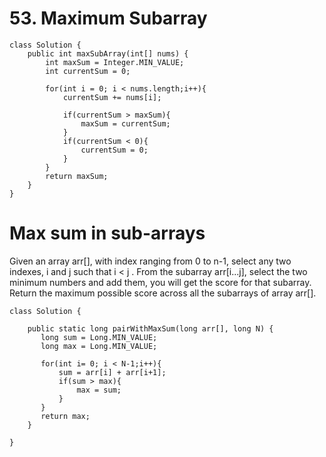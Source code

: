 # 53. Maximum Subarray


```
class Solution {
    public int maxSubArray(int[] nums) {
        int maxSum = Integer.MIN_VALUE;
        int currentSum = 0;

        for(int i = 0; i < nums.length;i++){
            currentSum += nums[i];

            if(currentSum > maxSum){
                maxSum = currentSum; 
            }
            if(currentSum < 0){
                currentSum = 0;
            }
        }
        return maxSum;
    }
}
```
# Max sum in sub-arrays
Given an array arr[], with index ranging from 0 to n-1, select any two indexes, i and j such that i < j . From the subarray arr[i...j], select the two minimum numbers and add them, you will get the score for that subarray. Return the maximum possible score across all the subarrays of array arr[].

```
class Solution {

    public static long pairWithMaxSum(long arr[], long N) {
       long sum = Long.MIN_VALUE;
       long max = Long.MIN_VALUE;
       
       for(int i= 0; i < N-1;i++){
           sum = arr[i] + arr[i+1];
           if(sum > max){
               max = sum;
           }
       }
       return max;
    }
    
}
```
